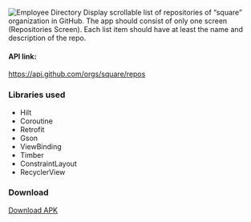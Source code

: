 ![Employee Directory](https://imgur.com/28j5Qz2.jpg)
Display scrollable list of repositories of “square” organization in GitHub. The app should consist of only one screen (Repositories Screen). Each list item should have at least the name and description of the repo.

#### API link: 
https://api.github.com/orgs/square/repos


### Libraries used
- Hilt
- Coroutine
- Retrofit
- Gson
- ViewBinding
- Timber
- ConstraintLayout
- RecyclerView

### Download
[Download APK](https://drive.google.com/file/d/1pGkmk67uEa3f7Z8Ox60ImLzYSYeihfSI/view?usp=sharing)
